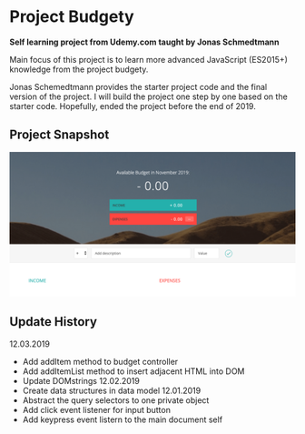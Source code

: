 # Project Budgety
**Self learning project from Udemy.com taught by Jonas Schmedtmann**

Main focus of this project is to learn more advanced JavaScript (ES2015+) knowledge from the project budgety.

Jonas Schemedtmann provides the starter project code and the final version of the project. I will build the project one step by one based on the starter code. Hopefully, ended the project before the end of 2019.

## Project Snapshot
![Project Snapshot](./Project-Snapshot.png)

## Update History
12.03.2019
- Add addItem method to budget controller
- Add addItemList method to insert adjacent HTML into DOM
- Update DOMstrings
12.02.2019
- Create data structures in data model
12.01.2019
- Abstract the query selectors to one private object
- Add click event listener for input button
- Add keypress event listern to the main document self

